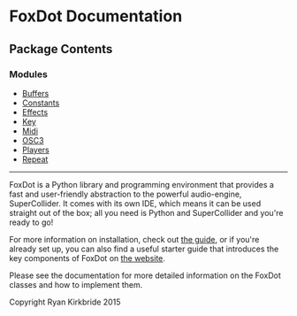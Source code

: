 FoxDot Documentation
====================

Package Contents
----------------

### Modules
- [Buffers](Buffers.md)
- [Constants](Constants.md)
- [Effects](Effects.md)
- [Key](Key.md)
- [Midi](Midi.md)
- [OSC3](OSC3.md)
- [Players](Players.md)
- [Repeat](Repeat.md)


---

FoxDot is a Python library and programming environment that provides a fast and 
user-friendly abstraction to the powerful audio-engine, SuperCollider. It comes 
with its own IDE, which means it can be used straight out of the box; all you need 
is Python and SuperCollider and you're ready to go!

For more information on installation, check out [the guide](http://foxdot.org/installation), 
or if you're already set up, you can also find a useful starter guide that introduces the
key components of FoxDot on [the website](http://foxdot.org/).

Please see the documentation for more detailed information on the FoxDot classes 
and how to implement them.

Copyright Ryan Kirkbride 2015

